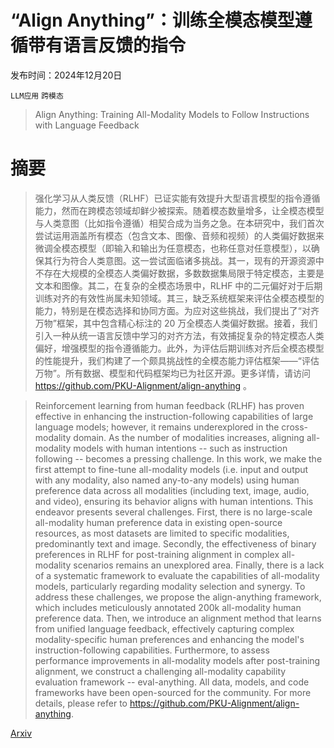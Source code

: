 # “Align Anything”：训练全模态模型遵循带有语言反馈的指令

发布时间：2024年12月20日

`LLM应用` `跨模态`

> Align Anything: Training All-Modality Models to Follow Instructions with Language Feedback

# 摘要

> 强化学习从人类反馈（RLHF）已证实能有效提升大型语言模型的指令遵循能力，然而在跨模态领域却鲜少被探索。随着模态数量增多，让全模态模型与人类意图（比如指令遵循）相契合成为当务之急。在本研究中，我们首次尝试运用涵盖所有模态（包含文本、图像、音频和视频）的人类偏好数据来微调全模态模型（即输入和输出为任意模态，也称任意对任意模型），以确保其行为符合人类意图。这一尝试面临诸多挑战。其一，现有的开源资源中不存在大规模的全模态人类偏好数据，多数数据集局限于特定模态，主要是文本和图像。其二，在复杂的全模态场景中，RLHF 中的二元偏好对于后期训练对齐的有效性尚属未知领域。其三，缺乏系统框架来评估全模态模型的能力，特别是在模态选择和协同方面。为应对这些挑战，我们提出了“对齐万物”框架，其中包含精心标注的 20 万全模态人类偏好数据。接着，我们引入一种从统一语言反馈中学习的对齐方法，有效捕捉复杂的特定模态人类偏好，增强模型的指令遵循能力。此外，为评估后期训练对齐后全模态模型的性能提升，我们构建了一个颇具挑战性的全模态能力评估框架——“评估万物”。所有数据、模型和代码框架均已为社区开源。更多详情，请访问 https://github.com/PKU-Alignment/align-anything 。

> Reinforcement learning from human feedback (RLHF) has proven effective in enhancing the instruction-following capabilities of large language models; however, it remains underexplored in the cross-modality domain. As the number of modalities increases, aligning all-modality models with human intentions -- such as instruction following -- becomes a pressing challenge. In this work, we make the first attempt to fine-tune all-modality models (i.e. input and output with any modality, also named any-to-any models) using human preference data across all modalities (including text, image, audio, and video), ensuring its behavior aligns with human intentions. This endeavor presents several challenges. First, there is no large-scale all-modality human preference data in existing open-source resources, as most datasets are limited to specific modalities, predominantly text and image. Secondly, the effectiveness of binary preferences in RLHF for post-training alignment in complex all-modality scenarios remains an unexplored area. Finally, there is a lack of a systematic framework to evaluate the capabilities of all-modality models, particularly regarding modality selection and synergy. To address these challenges, we propose the align-anything framework, which includes meticulously annotated 200k all-modality human preference data. Then, we introduce an alignment method that learns from unified language feedback, effectively capturing complex modality-specific human preferences and enhancing the model's instruction-following capabilities. Furthermore, to assess performance improvements in all-modality models after post-training alignment, we construct a challenging all-modality capability evaluation framework -- eval-anything. All data, models, and code frameworks have been open-sourced for the community. For more details, please refer to https://github.com/PKU-Alignment/align-anything.

[Arxiv](https://arxiv.org/abs/2412.15838)